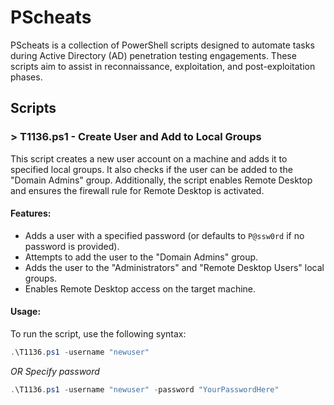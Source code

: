 # PScheats

PScheats is a collection of PowerShell scripts designed to automate tasks during Active Directory (AD) penetration testing engagements. These scripts aim to assist in reconnaissance, exploitation, and post-exploitation phases.

## Scripts

### > T1136.ps1 - Create User and Add to Local Groups

  This script creates a new user account on a machine and adds it to specified local groups. It also checks if the user can be added to the "Domain Admins" group. Additionally, the         script enables Remote Desktop and ensures the firewall rule for Remote Desktop is activated.
  
  #### Features:
  - Adds a user with a specified password (or defaults to `P@ssw0rd` if no password is provided).
  - Attempts to add the user to the "Domain Admins" group.
  - Adds the user to the "Administrators" and "Remote Desktop Users" local groups.
  - Enables Remote Desktop access on the target machine.
  
  #### Usage:
  
  To run the script, use the following syntax:
  ```powershell
  .\T1136.ps1 -username "newuser"
  ```
  
  *OR Specify password*
  
  ```powershell
  .\T1136.ps1 -username "newuser" -password "YourPasswordHere"
  ```
